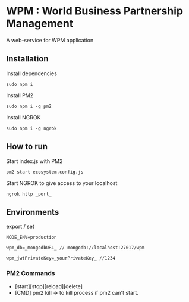 # WPM : World Business Partnership Management
A web-service for WPM application

## Installation
  Install dependencies
  ```
  sudo npm i
  ```
  Install PM2
  ```
  sudo npm i -g pm2
  ```
  Install NGROK
  ```
  sudo npm i -g ngrok
  ```
## How to run
  Start index.js with PM2
  ```
  pm2 start ecosystem.config.js
  ```
  Start NGROK to give access to your localhost
  ```
  ngrok http _port_
  ```
  
## Environments
  export / set
  ```
  NODE_ENV=production
  ```
  ```
  wpm_db=_mongodbURL_ // mongodb://localhost:27017/wpm
  ```
  ```
  wpm_jwtPrivateKey=_yourPrivateKey_ //1234
  ```

### PM2 Commands
  * [start][stop][reload][delete]
  * [CMD] pm2 kill -> to kill process if pm2 can't start.

